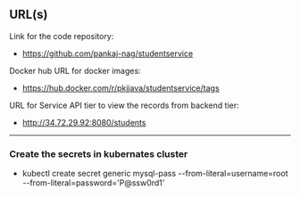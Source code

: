 ## URL(s)
Link for the code repository: 
- https://github.com/pankaj-nag/studentservice

Docker hub URL for docker images: 
- https://hub.docker.com/r/pkjjava/studentservice/tags

URL for Service API tier to view the records from backend tier: 
- http://34.72.29.92:8080/students

--------------------------------------------

### Create the secrets in kubernates cluster

- kubectl create secret generic mysql-pass --from-literal=username=root --from-literal=password='P@ssw0rd1'